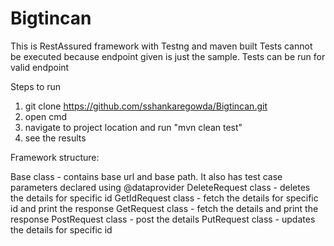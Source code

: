# Bigtincan

This is RestAssured framework with Testng and maven built
Tests cannot be executed because endpoint given is just the sample.
Tests can be run for valid endpoint

Steps to run
1. git clone https://github.com/sshankaregowda/Bigtincan.git
2. open cmd
3. navigate to project location and run "mvn clean test"
4. see the results

Framework structure:

Base class - contains base url and base path. It also has test case parameters declared using @dataprovider
DeleteRequest class - deletes the details for specific id
GetIdRequest class - fetch the details for specific id and print the response
GetRequest class - fetch the details and print the response
PostRequest class - post the details 
PutRequest class - updates the details for specific id


